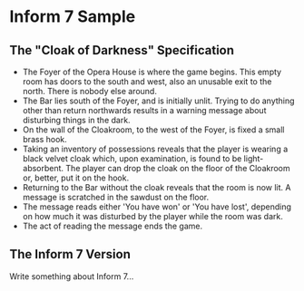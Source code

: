 # Inform 7 Sample

## The "Cloak of Darkness" Specification

* The Foyer of the Opera House is where the game begins. This empty room has doors to the south and west, also an unusable exit to the north. There is nobody else around.
* The Bar lies south of the Foyer, and is initially unlit. Trying to do anything other than return northwards results in a warning message about disturbing things in the dark.
* On the wall of the Cloakroom, to the west of the Foyer, is fixed a small brass hook.
* Taking an inventory of possessions reveals that the player is wearing a black velvet cloak which, upon examination, is found to be light-absorbent. The player can drop the cloak on the floor of the Cloakroom or, better, put it on the hook.
* Returning to the Bar without the cloak reveals that the room is now lit. A message is scratched in the sawdust on the floor.
* The message reads either 'You have won' or 'You have lost', depending on how much it was disturbed by the player while the room was dark.
* The act of reading the message ends the game.

## The Inform 7 Version

Write something about Inform 7...
